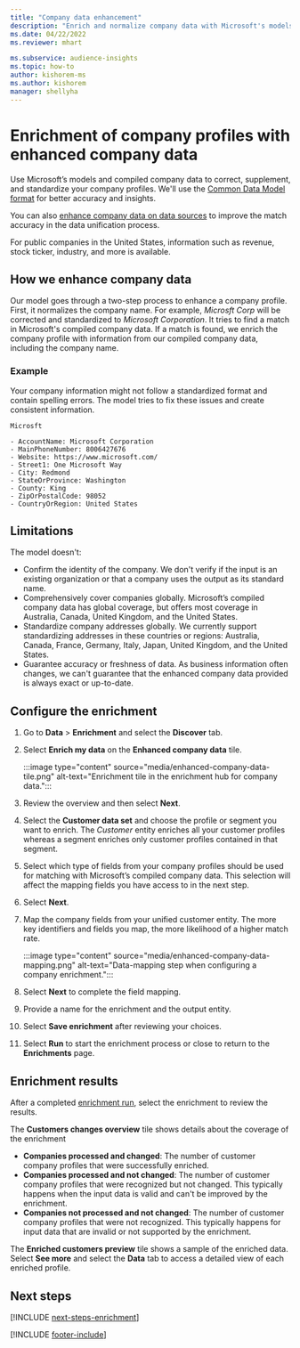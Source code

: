 ```yaml
---
title: "Company data enhancement"
description: "Enrich and normalize company data with Microsoft's models."
ms.date: 04/22/2022
ms.reviewer: mhart

ms.subservice: audience-insights
ms.topic: how-to
author: kishorem-ms
ms.author: kishorem
manager: shellyha
---
```


# Enrichment of company profiles with enhanced company data

Use Microsoft’s models and compiled company data to correct, supplement, and standardize your company profiles. We'll use the [Common Data Model format](/common-data-model/schema/core/applicationcommon/account) for better accuracy and insights.

You can also [enhance company data on data sources](data-sources-enrichment.md) to improve the match accuracy in the data unification process.

For public companies in the United States, information such as revenue, stock ticker, industry, and more is available.  

## How we enhance company data

Our model goes through a two-step process to enhance a company profile. First, it normalizes the company name. For example, *Microsft Corp* will be corrected and standardized to *Microsoft Corporation*. It tries to find a match in Microsoft's compiled company data. If a match is found, we enrich the company profile with information from our compiled company data, including the company name.

### Example

Your company information might not follow a standardized format and contain spelling errors. The model tries to fix these issues and create consistent information.

```Input
Microsft
```

```Output
- AccountName: Microsoft Corporation
- MainPhoneNumber: 8006427676
- Website: https://www.microsoft.com/
- Street1: One Microsoft Way
- City: Redmond
- StateOrProvince: Washington
- County: King
- ZipOrPostalCode: 98052
- CountryOrRegion: United States
```

## Limitations

The model doesn't:

- Confirm the identity of the company. We don't verify if the input is an existing organization or that a company uses the output as its standard name.
- Comprehensively cover companies globally. Microsoft’s compiled company data has global coverage, but offers most coverage in Australia, Canada, United Kingdom, and the United States.
- Standardize company addresses globally. We currently support standardizing addresses in these countries or regions: Australia, Canada, France, Germany, Italy, Japan, United Kingdom, and the United States.
- Guarantee accuracy or freshness of data. As business information often changes, we can't guarantee that the enhanced company data provided is always exact or up-to-date.

## Configure the enrichment

1. Go to **Data** > **Enrichment** and select the **Discover** tab.

1. Select **Enrich my data** on the **Enhanced company data** tile.

   :::image type="content" source="media/enhanced-company-data-tile.png" alt-text="Enrichment tile in the enrichment hub for company data.":::

1. Review the overview and then select **Next**.

1. Select the **Customer data set** and choose the profile or segment you want to enrich. The *Customer* entity enriches all your customer profiles whereas a segment enriches only customer profiles contained in that segment.

1. Select which type of fields from your company profiles should be used for matching with Microsoft’s compiled company data. This selection will affect the mapping fields you have access to in the next step.

1. Select **Next**.

1. Map the company fields from your unified customer entity. The more key identifiers and fields you map, the more likelihood of a higher match rate.

    :::image type="content" source="media/enhanced-company-data-mapping.png" alt-text="Data-mapping step when configuring a company enrichment.":::

1. Select **Next** to complete the field mapping.

1. Provide a name for the enrichment and the output entity.

1. Select **Save enrichment** after reviewing your choices.

1. Select **Run** to start the enrichment process or close to return to the **Enrichments** page.

## Enrichment results

After a completed [enrichment run](enrichment-hub.md#run-or-refresh-an-enrichment), select the enrichment to review the results.

The **Customers changes overview** tile shows details about the coverage of the enrichment
- **Companies processed and changed**: The number of customer company profiles that were successfully enriched.
- **Companies processed and not changed**: The number of customer company profiles that were recognized but not changed. This typically happens when the input data is valid and can't be improved by the enrichment.
- **Companies not processed and not changed**: The number of customer company profiles that were not recognized. This typically happens for input data that are invalid or not supported by the enrichment.

The **Enriched customers preview** tile shows a sample of the enriched data. Select **See more** and select the **Data** tab to access a detailed view of each enriched profile.

## Next steps

[!INCLUDE [next-steps-enrichment](includes/next-steps-enrichment.md)]

[!INCLUDE [footer-include](includes/footer-banner.md)]
